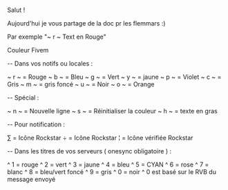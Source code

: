 Salut !

Aujourd'hui je vous partage de la doc pr les flemmars :)

Par exemple "~ r ~ Text en Rouge"

Couleur Fivem

-- Dans vos notifs ou locales :

~ r ~ = Rouge
~ b ~ = Bleu
~ g ~ = Vert
~ y ~ = jaune
~ p ~ = Violet
~ c ~ = Gris
~ m ~ = gris foncé
~ u ~ = Noir
~ o ~ = Orange

-- Spécial :

~ n ~ = Nouvelle ligne
~ s ~ = Réinitialiser la couleur
~ h ~ = texte en gras

-- Pour notification :

∑ = Icône Rockstar
÷ = Icône Rockstar
¦ = Icône vérifiée Rockstar

-- Dans les titres de vos serveurs ( onesync obligatoire ) :

^ 1 = rouge
^ 2 = vert
^ 3 = jaune
^ 4 = bleu
^ 5 = CYAN
^ 6 = rose
^ 7 = blanc
^ 8 = bleu/vert foncé
^ 9 = gris
^ 0 = noir
^ 0 est basé sur le RVB du message envoyé
